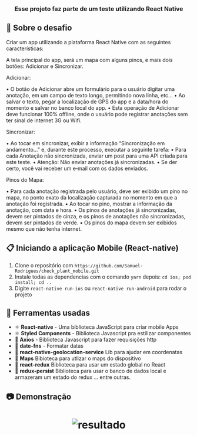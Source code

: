 <h3 align="center">
  Esse projeto faz parte de um teste utilizando React Native
</h3>

## :rocket: Sobre o desafio

Criar um app utilizando a plataforma React Native com as seguintes características:
<p>
A tela principal do app, será um mapa com alguns pinos, e mais dois botões: Adicionar e Sincronizar.
<p>
Adicionar:
<p>
• O botão de Adicionar abre um formulário para o usuário digitar uma anotação, em um campo de texto longo, permitindo nova linha, etc...
• Ao salvar o texto, pegar a localização de GPS do app e a data/hora do momento e salvar no banco local do app.
• Esta operação de Adicionar deve funcionar 100% offline, onde o usuário pode registrar anotações sem ter sinal de internet 3G ou Wifi.
<p>
Sincronizar:
<p>
• Ao tocar em sincronizar, exibir a informação “Sincronização em andamento...” e, durante este processo, executar a seguinte tarefa:
• Para cada Anotação não sincronizada, enviar um post para uma API criada para este teste.
• Atenção: Não enviar anotações já sincronizadas.
• Se der certo, você vai receber um e‐mail com os dados enviados.
<p>
Pinos do Mapa:
<p>
• Para cada anotação registrada pelo usuário, deve ser exibido um pino no mapa, no ponto exato da localização capturada no momento em que a anotação foi registrada.
• Ao tocar no pino, mostrar a informação da anotação, com data e hora.
• Os pinos de anotações já sincronizadas, devem ser pintados de cinza, e os pinos de anotações não sincronizadas, devem ser pintados de verde.
• Os pinos do mapa devem ser exibidos mesmo que não tenha internet.

## :clipboard: Iniciando a aplicação Mobile (React-native)

1. Clone o repositório com `https://github.com/Samuel-Rodrigues/check_plant_mobile.git`
2. Instale todas as dependencias com o comando `yarn` depois: `cd ios; pod install; cd ..`
4. Digite `react-native run-ios` ou `react-native run-android`  para rodar o projeto

## :hammer: Ferramentas usadas

- ⚛️ **React-native** - Uma biblioteca JavaScript para criar mobile Apps 
- ⚛️ **Styled Components** - Biblioteca Javascript pra estilizar componentes
- 📄 **Axios** - Biblioteca Javascript para fazer requisições http
- 📄 **date-fns** - Formatar datas
- 📄 **react-native-geolocation-service** Lib para ajudar em coordenatas
- 📄 **Maps** Bibioteca para utlizar o maps do dispositivo
- 📄 **react-redux** Biblioteca para usar um estado global no React
- 📄 **redux-persist** Biblioteca para usar o banco de dados local e armazeram um estado do redux
... entre outras.

## :camera: Demonstração
<h1 align="center"> <img alt="resultado" src="https://github.com/Samuel-Rodrigues/check_plant_mobile/blob/master/checkPlantGIF.gif"/>
</h1>
